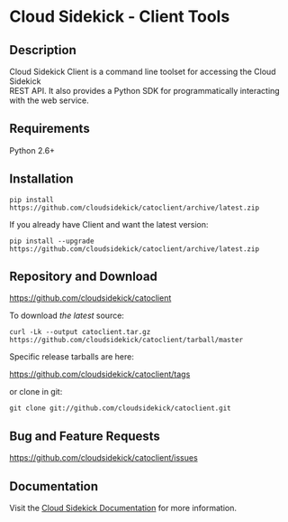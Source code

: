 # Cloud Sidekick - Client Tools

## Description

Cloud Sidekick Client is a command line toolset for accessing the Cloud Sidekick  
REST API. It also provides a Python SDK for programmatically 
interacting with the web service.

## Requirements

Python 2.6+ 

## Installation

```
pip install https://github.com/cloudsidekick/catoclient/archive/latest.zip
```

If you already have Client and want the latest version:

```
pip install --upgrade https://github.com/cloudsidekick/catoclient/archive/latest.zip
```

## Repository and Download

https://github.com/cloudsidekick/catoclient

To download _the latest_ source:

```
curl -Lk --output catoclient.tar.gz https://github.com/cloudsidekick/catoclient/tarball/master
```

Specific release tarballs are here:

https://github.com/cloudsidekick/catoclient/tags

or clone in git:

```
git clone git://github.com/cloudsidekick/catoclient.git
```

## Bug and Feature Requests

https://github.com/cloudsidekick/catoclient/issues

## Documentation

Visit the [Cloud Sidekick Documentation](http://docs.cloudsidekick.com/docs/cato/restapi/cato-client.html) for more information.
